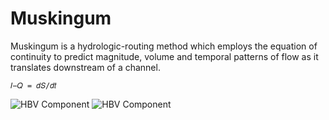 # Muskingum 

Muskingum is a hydrologic-routing method which employs the equation of continuity to predict magnitude, volume and temporal patterns of flow as it translates downstream of a channel.

```
𝐼−𝑄 = 𝑑𝑆/𝑑𝑡
```

![HBV Component](../img/muskingum1.png) ![HBV Component](../img/muskingum2.png)